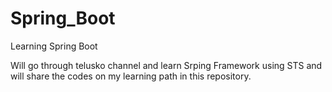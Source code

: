 # Spring_Boot
Learning Spring Boot

Will go through telusko channel and learn Srping Framework using STS and will share the codes on my learning path in this repository.
